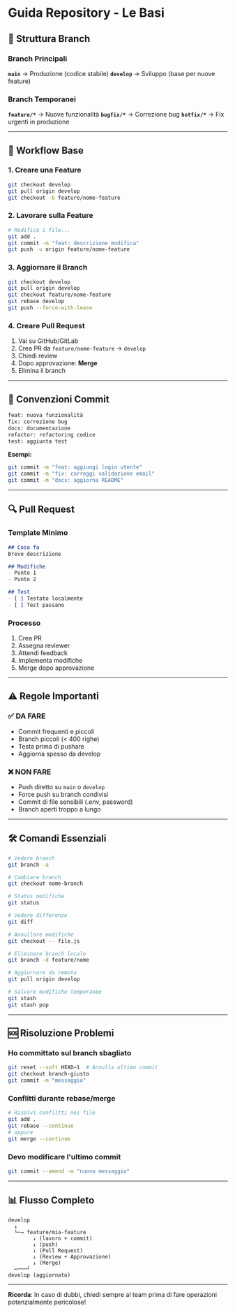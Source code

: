 # Guida Repository - Le Basi

## 🌳 Struttura Branch

### Branch Principali

**`main`** → Produzione (codice stabile)
**`develop`** → Sviluppo (base per nuove feature)

### Branch Temporanei

**`feature/*`** → Nuove funzionalità
**`bugfix/*`** → Correzione bug
**`hotfix/*`** → Fix urgenti in produzione

---

## 🔄 Workflow Base

### 1. Creare una Feature
```bash
git checkout develop
git pull origin develop
git checkout -b feature/nome-feature
```

### 2. Lavorare sulla Feature
```bash
# Modifica i file...
git add .
git commit -m "feat: descrizione modifica"
git push -u origin feature/nome-feature
```

### 3. Aggiornare il Branch
```bash
git checkout develop
git pull origin develop
git checkout feature/nome-feature
git rebase develop
git push --force-with-lease
```

### 4. Creare Pull Request

1. Vai su GitHub/GitLab
2. Crea PR da `feature/nome-feature` → `develop`
3. Chiedi review
4. Dopo approvazione: **Merge**
5. Elimina il branch

---

## 📝 Convenzioni Commit
```bash
feat: nuova funzionalità
fix: correzione bug
docs: documentazione
refactor: refactoring codice
test: aggiunta test
```

**Esempi:**
```bash
git commit -m "feat: aggiungi login utente"
git commit -m "fix: correggi validazione email"
git commit -m "docs: aggiorna README"
```

---

## 🔍 Pull Request

### Template Minimo
```markdown
## Cosa fa
Breve descrizione

## Modifiche
- Punto 1
- Punto 2

## Test
- [ ] Testato localmente
- [ ] Test passano
```

### Processo
1. Crea PR
2. Assegna reviewer
3. Attendi feedback
4. Implementa modifiche
5. Merge dopo approvazione

---

## ⚠️ Regole Importanti

### ✅ DA FARE
- Commit frequenti e piccoli
- Branch piccoli (< 400 righe)
- Testa prima di pushare
- Aggiorna spesso da develop

### ❌ NON FARE
- Push diretto su `main` o `develop`
- Force push su branch condivisi
- Commit di file sensibili (.env, password)
- Branch aperti troppo a lungo

---

## 🛠️ Comandi Essenziali
```bash
# Vedere branch
git branch -a

# Cambiare branch
git checkout nome-branch

# Status modifiche
git status

# Vedere differenze
git diff

# Annullare modifiche
git checkout -- file.js

# Eliminare branch locale
git branch -d feature/nome

# Aggiornare da remoto
git pull origin develop

# Salvare modifiche temporanee
git stash
git stash pop
```

---

## 🆘 Risoluzione Problemi

### Ho committato sul branch sbagliato
```bash
git reset --soft HEAD~1  # Annulla ultimo commit
git checkout branch-giusto
git commit -m "messaggio"
```

### Conflitti durante rebase/merge
```bash
# Risolvi conflitti nei file
git add .
git rebase --continue
# oppure
git merge --continue
```

### Devo modificare l'ultimo commit
```bash
git commit --amend -m "nuovo messaggio"
```

---

## 📊 Flusso Completo
```
develop
  ↓
  └─→ feature/mia-feature
        ↓ (lavoro + commit)
        ↓ (push)
        ↓ (Pull Request)
        ↓ (Review + Approvazione)
        ↓ (Merge)
  ←───┘
develop (aggiornato)
```

---

**Ricorda**: In caso di dubbi, chiedi sempre al team prima di fare operazioni potenzialmente pericolose!
